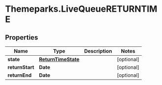# Themeparks.LiveQueueRETURNTIME

## Properties

Name | Type | Description | Notes
------------ | ------------- | ------------- | -------------
**state** | [**ReturnTimeState**](ReturnTimeState.md) |  | [optional] 
**returnStart** | **Date** |  | [optional] 
**returnEnd** | **Date** |  | [optional] 


